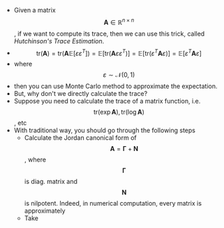 - Given a matrix $$\bm{A}\in \mathbb{R}^{n\times n}$$, if we want to compute its trace, then we can use this trick, called *Hutchinson's Trace Estimation*.
- $$\mathrm{tr}\left(\bm A\right) = \mathrm{tr}\left(\bm A\mathbb{E}[\varepsilon \varepsilon^T]\right)=\mathbb{E}\left[\mathrm{tr}(\bm{A}\varepsilon\varepsilon^T)\right]=\mathbb{E}\left[\mathrm{tr}(\varepsilon^T\bm{A}\varepsilon)\right] = \mathbb{E}\left[\varepsilon^T\bm{A}\varepsilon\right]$$
- where $$\varepsilon\sim \mathcal{N}(0, 1)$$
- then you can use Monte Carlo method to approximate the expectation.
- But, why don't we directly calculate the trace?
- Suppose you need to calculate the trace of a matrix function, i.e. $$\mathrm{tr}(\exp \bm A), \mathrm{tr}(\log \bm A)$$, etc
- With traditional way, you should go through the following steps
	- Calculate the Jordan canonical form of $$\bm A = \bm \Gamma + \bm  N$$, where $$\bm \Gamma$$ is diag. matrix and $$\bm N$$ is nilpotent. Indeed, in numerical computation, every matrix is approximately
	- Take